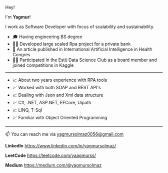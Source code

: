 Hey!

I'm **Yagmur**!

I work as Software Developer with focus of scalability and sustainability.

- 🎓 Having engineering BS degree
- 👨‍🏫 Developed large scaled Rpa project for a private bank
- 🏫 An article published in International Artificial Intelligence in Health Congres
- 👨‍🏫 Participated in the Estü Data Science Club as a board member and joined competitions in Kaggle

---

- 📈 About two years experience with RPA tools
- 📈 Worked with both SOAP and REST API's
- 📈 Dealing with Json and Xml data structure 
- 📈 C#, .NET, ASP.NET, EFCore, Uipath
- 📈 LINQ, T-Sql 
- 📈 Familiar with Object Oriented Programming

---

📫 You can reach me via yagmursolmaz0056@gmail.com

**LinkedIn** https://www.linkedin.com/in/yagmursolmaz/ 

**LeetCode**  https://leetcode.com/yaagmurss/

**Medium** https://medium.com/@yagmursolmaz
